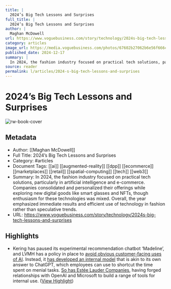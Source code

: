 ```yaml
---
title: |
  2024’s Big Tech Lessons and Surprises
full_title: |
  2024’s Big Tech Lessons and Surprises
author: |
  Maghan McDowell
url: https://www.voguebusiness.com/story/technology/2024s-big-tech-lessons-and-surprises
category: articles
image_url: https://media.voguebusiness.com/photos/67602b27062b6e56f666c4e2/16:9/w_1280,c_limit/YEARINTECH-VOGUEB-161224-SOCIAL-NEWSLETTER.jpg
published_date: 2024-12-17
summary: |
  In 2024, the fashion industry focused on practical tech solutions, particularly in artificial intelligence and e-commerce. Companies consolidated and personalized their offerings while exploring new digital goods like smart glasses and NFTs, though enthusiasm for these technologies was mixed. Overall, the year emphasized immediate results and efficient use of technology in fashion rather than speculative trends.
source: reader
permalink: l/articles/2024-s-big-tech-lessons-and-surprises
---
```

# 2024’s Big Tech Lessons and Surprises

![rw-book-cover](https://media.voguebusiness.com/photos/67602b27062b6e56f666c4e2/16:9/w_1280,c_limit/YEARINTECH-VOGUEB-161224-SOCIAL-NEWSLETTER.jpg)

## Metadata
- Author: [[Maghan McDowell]]
- Full Title: 2024’s Big Tech Lessons and Surprises
- Category: #articles
- Document Tags: [[ai]] [[augmented-reality]] [[dpp]] [[ecommerce]] [[marketplaces]] [[retail]] [[spatial-computing]] [[tech]] [[web3]] 
- Summary: In 2024, the fashion industry focused on practical tech solutions, particularly in artificial intelligence and e-commerce. Companies consolidated and personalized their offerings while exploring new digital goods like smart glasses and NFTs, though enthusiasm for these technologies was mixed. Overall, the year emphasized immediate results and efficient use of technology in fashion rather than speculative trends.
- URL: https://www.voguebusiness.com/story/technology/2024s-big-tech-lessons-and-surprises

## Highlights
- Kering has paused its experimental recommendation chatbot ‘Madeline’, and LVMH has a policy in place to [avoid obvious customer-facing uses of AI](https://www.voguebusiness.com/story/technology/inside-lvmhs-ai-factory). Instead, it [has developed an internal model](https://www.voguebusiness.com/story/companies/lvmhs-anish-melwani-on-the-innovations-to-pursue-and-avoid-for-luxury) that is akin to its own answer to ChatGPT, which employees can use to shortcut the time spent on menial tasks. [So has Estée Lauder Companies](https://www.voguebusiness.com/story/beauty/estee-lauder-companies-forms-ai-innovation-lab), having forged relationships with OpenAI and Microsoft to build a range of tools for internal use. ([View Highlight](https://read.readwise.io/read/01jfsrqjyamgtcvhjrk6wg8mjg))


